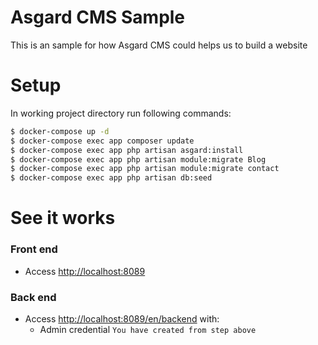 # Asgard CMS Sample

This is an sample for how Asgard CMS could helps  us to build a website

# Setup
In working project directory run following commands:

```sh
$ docker-compose up -d
$ docker-compose exec app composer update
$ docker-compose exec app php artisan asgard:install
$ docker-compose exec app php artisan module:migrate Blog
$ docker-compose exec app php artisan module:migrate contact
$ docker-compose exec app php artisan db:seed
```
# See it works
### Front end
  - Access [http://localhost:8089](http://localhost:8089)
### Back end
  - Access [http://localhost:8089/en/backend](http://localhost:8089/en/backend) with:
    + Admin credential  `You have created from step above`
